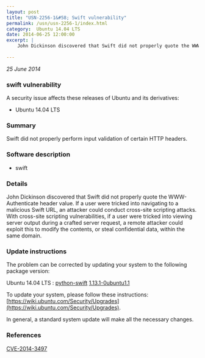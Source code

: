 ```yaml
---
layout: post
title: "USN-2256-1&#58; Swift vulnerability"
permalink: /usn/usn-2256-1/index.html
category:  Ubuntu 14.04 LTS
date: 2014-06-25 12:00:00
excerpt: |
    John Dickinson discovered that Swift did not properly quote the WWW-Authenticate header value. If a user were tricked into navigating to a malicious Swift URL, an attacker could conduct cross-site scripting attacks. With cross-site scripting vulnerabilities, if a user were tricked into viewing server output during a crafted server request, a remote attacker could exploit this to modify the contents, or steal confidential data, within the same domain. 
    
--- 
```

 
 

*25 June 2014*

### swift vulnerability

A security issue affects these releases of Ubuntu and its derivatives:

* Ubuntu 14.04 LTS

### Summary

Swift did not properly perform input validation of certain HTTP headers. 

### Software description

* swift 

### Details

John Dickinson discovered that Swift did not properly quote the WWW-Authenticate header value. If a user were tricked into navigating to a malicious Swift URL, an attacker could conduct cross-site scripting attacks. With cross-site scripting vulnerabilities, if a user were tricked into viewing server output during a crafted server request, a remote attacker could exploit this to modify the contents, or steal confidential data, within the same domain. 

### Update instructions

The problem can be corrected by updating your system to the following package version:

Ubuntu 14.04 LTS
 : [python-swift](https://launchpad.net/ubuntu/+source/swift) <span> [1.13.1-0ubuntu1.1](https://launchpad.net/ubuntu/+source/swift/1.13.1-0ubuntu1.1) </span> 

To update your system, please follow these instructions: [https://wiki.ubuntu.com/Security/Upgrades](https://wiki.ubuntu.com/Security/Upgrades).

In general, a standard system update will make all the necessary changes. 

### References

 
 [CVE-2014-3497](http://people.ubuntu.com/~ubuntu-security/cve/CVE-2014-3497)
 

